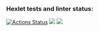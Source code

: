 ### Hexlet tests and linter status:
[![Actions Status](https://github.com/ZimovinMY/php-project-48/actions/workflows/hexlet-check.yml/badge.svg)](https://github.com/ZimovinMY/php-project-48/actions)
<a href="https://codeclimate.com/github/ZimovinMY/php-project-48/maintainability"><img src="https://api.codeclimate.com/v1/badges/da62a524453974cec387/maintainability" /></a>
<a href="https://codeclimate.com/github/ZimovinMY/php-project-48/test_coverage"><img src="https://api.codeclimate.com/v1/badges/da62a524453974cec387/test_coverage" /></a>
